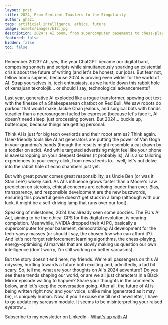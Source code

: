 ```yaml
---
layout: post
title: 2024, From Sentient Toasters to the Singularity
author: ghazi
tags: artificial intelligence, ethics, future
image: assets/images/b12.jpg
description: 2024's AI boom, from supercomputer basements to chess-playing robots, it is evolving faster than you can say Moore's Law. Are we ready for the ethical challenges?
featured: false
hidden: false
toc: false
---
```


Remember 2023? Ah, yes, the year ChatGPT became our digital bard, composing sonnets and scripts while simultaneously sparking an existential crisis about the future of writing (and let's be honest, our jobs). But fear not, fellow homo sapiens, because 2024 is proving even wilder for the world of AI. Strap yourselves in, tech enthusiasts, as we hurtle down this rabbit hole of kemajuan teknolojik... or should I say, technological advancements?

Last year, generative AI exploded like a rogue transformer, spewing out text with the finesse of a Shakespearean chatbot on Red Bull. We saw robots do parkour that would make Jackie Chan jealous, and surgical bots with hands steadier than a neurosurgeon fueled by espresso (because let's face it, AI doesn't need sleep, just processing power). But 2024... buckle up, buttercups, because things are getting personal.

Think AI is just for big tech overlords and their robot armies? Think again. User-friendly tools like AI art generators are putting the power of Van Gogh in your grandma's hands (though the results might resemble a cat drawn by a toddler on acid). And while targeted advertising might feel like your phone is eavesdropping on your deepest desires (it probably is), AI is also tailoring experiences to your every click, from news feeds to… well, let's not delve into the rabbit hole of echo chambers just yet.

But with great power comes great responsibility, as Uncle Ben (or was it Stan Lee?) wisely said. As AI's influence grows faster than a Moore's Law prediction on steroids, ethical concerns are echoing louder than ever. Bias, transparency, and responsible development are the new buzzwords, ensuring this powerful genie doesn't get stuck in a lamp (although with our luck, it might be a self-driving lamp that runs over our foot).

Speaking of milestones, 2024 has already seen some doozies. The EU's AI Act, aiming to be the ethical GPS for this digital revolution, is nearing completion. Meanwhile, NVIDIA dropped their AI PC, basically a supercomputer for your basement, democratizing AI development for the tech-savvy masses (or should I say, the chosen few who can afford it?). And let's not forget reinforcement learning algorithms, the chess-playing, energy-optimising AI marvels that are slowly making us question our own intelligence (don't worry, I'm still working on better sarcasms).

But the story doesn't end here, my friends. We're all passengers on this AI odyssey, hurtling towards a future both exciting and, admittedly, a tad bit scary. So, tell me, what are your thoughts on AI's 2024 adventure? Do you see these trends shaping our world, or are we all just characters in a Black Mirror episode waiting to happen? Share your thoughts in the comments below, and let's keep the conversation going. After all, the future of AI is being written right now, and your voice, unlike mine (generated as it may be), is uniquely human. Now, if you'll excuse me till next newsletter, I have to go update my sarcasm module. It seems to be misinterpreting your raised eyebrow...

Subscribe to my newsletter on LinkedIn - [What's up with AI](https://www.linkedin.com/newsletters/what-s-up-with-ai-7164151096125407232/)